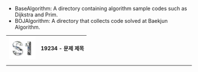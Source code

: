 - BaseAlgorithm: A directory containing algorithm sample codes such as Dijkstra and Prim.
- BOJAlgorithm: A directory that collects code solved at Baekjun Algorithm.





| <img src="img/1.png" width="auto" height="60pt" align="center"> | 19234 - 문제 제목 |
| ------------------------------------------------------------ | ----------------- |

---


